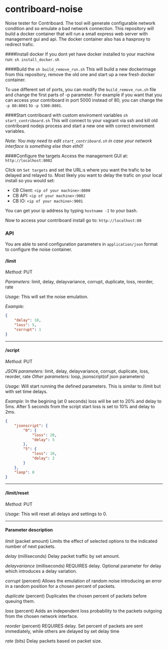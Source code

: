 # contriboard-noise
Noise tester for Contriboard. The tool will generate configurable network condition and so emulate a bad network connection. This repository will build a docker container that will run a small express web server with management gui and api. The docker container also has a haxproxy to redirect trafic.

####Install docker
If you dont yet have docker installed to your machine run:
`sh install_docker.sh`

####Build the
`sh build_remove_run.sh` 
This will build a new dockerimage from this repository, remove the old one and start up a new fresh docker container. 

To use different set of ports, you can modify the `build_remove_run.sh` file and change the first parts of -p parameter. For example if you want that you can access your contriboard in port 5000 instead of 80, you  can change the `-p 80:8001` to `-p 5300:8001`.

####Start contriboard with custom enviroment variables
`sh start_contriboard.sh`
This will connect to your vagrant via ssh and kill old contriboard nodejs process and start a new one with correct enviroment variables. 

_Note: You may need to edit `start_contriboard.sh` in case your network interface is something else than eth0!_

####Configure the targets
Access the management GUI at: `http://localhost:8002`

Click on `Set targets` and set the URL:s where you want the trafic to be delayed and relayed to.
Most likely you want to delay the trafic on your local install so you would set:
- CB Client: `<ip of your machine>:8000`
- CB API: `<ip of your machine>:9002`
- CB IO: `<ip of your machine>:9001`

You can get your ip address by typing `hostname -I` to your bash.

Now to access your contriboard install go to: `http://localhost:80`

### API
You are able to send configuration parameters in `application/json` format to configure the noise container.

#### /limit
*Method:* PUT

*Parameters:* limit, delay, delayvariance, corrupt, duplicate, loss, reorder, rate

*Usage:* This will set the noise emulation.

*Example:*
```json
{
    "delay": 10,
    "loss": 5,
    "corrupt": 1
}
```

***

#### /script
*Method:* PUT

*JSON parameters:* limit, delay, delayvariance, corrupt, duplicate, loss, reorder, rate
*Other parameters:* loop, jsonscript(of json parameters)

*Usage:* Will start running the defined parameters. This is similar to /limit but with set time delays. 

*Example:*
In the begining (at 0 seconds) loss will be set to 20% and delay to 5ms. After 5 seconds from the script start loss is set to 10% and delay to 2ms.
```json
{
    "jsonscript": {
        "0": {
            "loss": 20,
            "delay": 5
        },
        "5": {
            "loss": 10,
            "delay": 2
        }
    },
    "loop": 0
}
```

***

#### /limit/reset
*Method:* PUT

*Usage:* This will reset all delays and settings to 0.

***

#### Parameter description
*limit*
(packet amount) Limits the effect of selected options to the indicated number of next packets.

*delay*
(milliseconds) Delay packet traffic by set amount.

*delayvariance*
(milliseconds) REQUIRES delay. Optional parameter for delay which introduces a delay variation.

*corrupt*
(percent) Allows the emulation of random noise introducing an error in a random position for a chosen percent of packets.

*duplicate*
(percent) Duplicates the chosen percent of packets before queuing them.

*loss*
(percent) Adds an independent loss probability to the packets outgoing from the chosen network interface.

*reorder*
(percent) REQUIRES delay. Set percent of packets are sent immediately, while others are delayed by set delay time

*rate*
(bits) Delay packets based on packet size.
